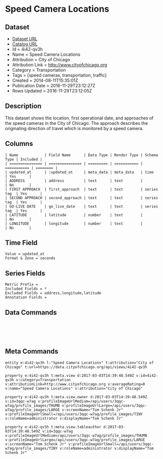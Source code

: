 # Speed Camera Locations

## Dataset

* [Dataset URL](https://data.cityofchicago.org/api/views/4i42-qv3h/rows.json?accessType=DOWNLOAD)
* [Catalog URL](https://catalog.data.gov/dataset/speed-camera-locations-0ab34)
* Id = 4i42-qv3h
* Name = Speed Camera Locations
* Attribution = City of Chicago
* Attribution Link = http://www.cityofchicago.org
* Category = Transportation
* Tags = [speed cameras, transportation, traffic]
* Created = 2014-08-11T15:35:01Z
* Publication Date = 2016-11-29T23:12:27Z
* Rows Updated = 2016-11-29T23:12:05Z

## Description

This dataset shows the location, first operational date, and approaches of the speed cameras in the City of Chicago. The approach describes the originating direction of travel which is monitored by a speed camera.

## Columns

```ls
| Name            | Field Name      | Data Type | Render Type | Schema Type | Included | 
| =============== | =============== | ========= | =========== | =========== | ======== | 
| updated_at      | :updated_at     | meta_data | meta_data   | time        | Yes      | 
| ADDRESS         | address         | text      | text        |             | No       | 
| FIRST APPROACH  | first_approach  | text      | text        | series tag  | Yes      | 
| SECOND APPROACH | second_approach | text      | text        | series tag  | Yes      | 
| GO-LIVE DATE    | go_live_date    | text      | text        | series tag  | Yes      | 
| LATITUDE        | latitude        | number    | text        |             | No       | 
| LONGITUDE       | longitude       | number    | text        |             | No       | 
```

## Time Field

```ls
Value = updated_at
Format & Zone = seconds
```

## Series Fields

```ls
Metric Prefix = 
Included Fields = *
Excluded Fields = address,longitude,latitude
Annotation Fields = 
```

## Data Commands

```ls





```

## Meta Commands

```ls
entity e:4i42-qv3h l:"Speed Camera Locations" t:attribution="City of Chicago" t:url=https://data.cityofchicago.org/api/views/4i42-qv3h

property e:4i42-qv3h t:meta.view d:2017-03-03T14:39:48.549Z v:id=4i42-qv3h v:category=Transportation v:attributionLink=http://www.cityofchicago.org v:averageRating=0 v:name="Speed Camera Locations" v:attribution="City of Chicago"

property e:4i42-qv3h t:meta.view.owner d:2017-03-03T14:39:48.549Z v:id=3qqc-w7ag v:profileImageUrlMedium=/api/users/3qqc-w7ag/profile_images/THUMB v:profileImageUrlLarge=/api/users/3qqc-w7ag/profile_images/LARGE v:screenName="Tom Schenk Jr" v:profileImageUrlSmall=/api/users/3qqc-w7ag/profile_images/TINY v:roleName=administrator v:displayName="Tom Schenk Jr"

property e:4i42-qv3h t:meta.view.tableauthor d:2017-03-03T14:39:48.549Z v:id=3qqc-w7ag v:profileImageUrlMedium=/api/users/3qqc-w7ag/profile_images/THUMB v:profileImageUrlLarge=/api/users/3qqc-w7ag/profile_images/LARGE v:screenName="Tom Schenk Jr" v:profileImageUrlSmall=/api/users/3qqc-w7ag/profile_images/TINY v:roleName=administrator v:displayName="Tom Schenk Jr"
```